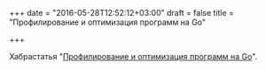 +++
date = "2016-05-28T12:52:12+03:00"
draft = false
title = "Профилирование и оптимизация программ на Go"

+++

<p>Хабрастатья &quot;<a href="https://habrahabr.ru/company/badoo/blog/301990/">Профилирование и оптимизация программ на Go</a>&quot;.</p>

